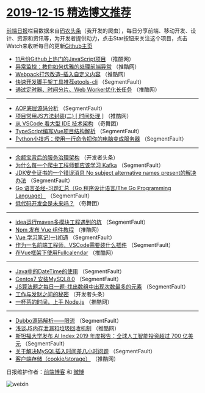 # [2019-12-15 精选博文推荐](https://toutiao.qdkfweb.cn/date/2019/12/15)

[前端日报](https://qdkfweb.cn/c/news)栏目数据来自[码农头条](https://toutiao.qdkfweb.cn/)（我开发的爬虫），每日分享前端、移动开发、设计、资源和资讯等，为开发者提供动力，点击Star按钮来关注这个项目，点击Watch来收听每日的更新[Github主页](https://github.com/kujian/frontendDaily)
* [11月份Github上热门的JavaScript项目](https://toutiao.qdkfweb.cn/133656.html) （推酷网）
* [异常监控：教你如何优雅的处理前端异常](https://toutiao.qdkfweb.cn/133652.html) （推酷网）
* [Webpack打包改造&#8211;插入自定义内容](https://toutiao.qdkfweb.cn/133638.html) （推酷网）
* [快速开发脚手架工具推荐etools-cli](https://toutiao.qdkfweb.cn/133616.html) （SegmentFault）
* [通过定时器、时间分片、Web Worker优化长任务](https://toutiao.qdkfweb.cn/133653.html) （推酷网）

***
* [AOP底层源码分析](https://toutiao.qdkfweb.cn/133627.html) （SegmentFault）
* [项目常用JS方法封装(二) [ 时间处理 ]](https://toutiao.qdkfweb.cn/133654.html) （推酷网）
* [从 VSCode 看大型 IDE 技术架构](https://toutiao.qdkfweb.cn/133655.html) （奇舞团）
* [TypeScript编写Vue项目结构解析](https://toutiao.qdkfweb.cn/133629.html) （SegmentFault）
* [Python小技巧：使用一行命令把你的电脑变成服务器](https://toutiao.qdkfweb.cn/133619.html) （SegmentFault）

***
* [余额宝背后的服务治理架构](https://toutiao.qdkfweb.cn/133636.html) （开发者头条）
* [为什么每一个爬虫工程师都应该学习 Kafka](https://toutiao.qdkfweb.cn/133630.html) （SegmentFault）
* [JDK安全证书的一个错误消息 No subject alternative names present的解决办法](https://toutiao.qdkfweb.cn/133631.html) （SegmentFault）
* [Go 语言圣经-习题汇总（Go 程序设计语言/The Go Programming Language）](https://toutiao.qdkfweb.cn/133621.html) （SegmentFault）
* [低代码开发会是未来吗？](https://toutiao.qdkfweb.cn/133657.html) （奇舞团）

***
* [idea运行maven多模块工程遇到的坑](https://toutiao.qdkfweb.cn/133632.html) （SegmentFault）
* [Npm 发布 Vue 组件教程](https://toutiao.qdkfweb.cn/133645.html) （推酷网）
* [Vue 学习笔记(一)初遇](https://toutiao.qdkfweb.cn/133622.html) （SegmentFault）
* [作为一名前端工程师，VSCode需要装什么插件](https://toutiao.qdkfweb.cn/133633.html) （SegmentFault）
* [在Vue框架下使用Fullcalendar](https://toutiao.qdkfweb.cn/133647.html) （推酷网）

***
* [Java中的DateTime的使用](https://toutiao.qdkfweb.cn/133623.html) （SegmentFault）
* [Centos7 安装MySQL8.0](https://toutiao.qdkfweb.cn/133634.html) （SegmentFault）
* [JS算法题之每日一题-找出数组中出现次数最多的元素](https://toutiao.qdkfweb.cn/133624.html) （SegmentFault）
* [工作与发财之间的秘密](https://toutiao.qdkfweb.cn/133635.html) （开发者头条）
* [一杯茶的时间，上手 Node.js](https://toutiao.qdkfweb.cn/133637.html) （推酷网）

***
* [Dubbo源码解析——限流](https://toutiao.qdkfweb.cn/133626.html) （SegmentFault）
* [浅谈JS内存泄漏和垃圾回收机制](https://toutiao.qdkfweb.cn/133639.html) （推酷网）
* [斯坦福大学发布 AI Index 2019 年度报告：全球人工智能投资超过 700 亿美元](https://toutiao.qdkfweb.cn/133617.html) （SegmentFault）
* [关于解决MySQL插入时间差八小时问题](https://toutiao.qdkfweb.cn/133628.html) （SegmentFault）
* [客户端存储（cookie/storage）](https://toutiao.qdkfweb.cn/133640.html) （推酷网）

日报维护作者：[前端博客](https://qdkfweb.cn/) 和 [微博](https://qdkfweb.cn/go/weibo)

![weixin](https://user-images.githubusercontent.com/3055447/38468989-651132ac-3b80-11e8-8e6b-15122322a9d7.png)
